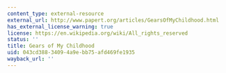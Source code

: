 ```yaml
---
content_type: external-resource
external_url: http://www.papert.org/articles/GearsOfMyChildhood.html
has_external_license_warning: true
license: https://en.wikipedia.org/wiki/All_rights_reserved
status: ''
title: Gears of My Childhood
uid: 043cd388-3409-4a9e-bb75-afd469fe1935
wayback_url: ''
---
```

